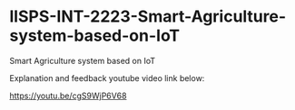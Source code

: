# llSPS-INT-2223-Smart-Agriculture-system-based-on-IoT
Smart Agriculture system based on IoT

Explanation and feedback youtube video link below:

https://youtu.be/cgS9WjP6V68
